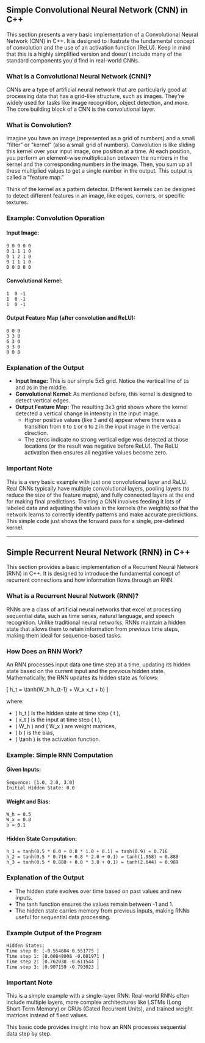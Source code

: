 ## Simple Convolutional Neural Network (CNN) in C++

This section presents a very basic implementation of a Convolutional Neural Network (CNN) in C++. It is designed to illustrate the fundamental concept of convolution and the use of an activation function (ReLU). Keep in mind that this is a highly simplified version and doesn't include many of the standard components you'd find in real-world CNNs.

### What is a Convolutional Neural Network (CNN)?

CNNs are a type of artificial neural network that are particularly good at processing data that has a grid-like structure, such as images. They're widely used for tasks like image recognition, object detection, and more. The core building block of a CNN is the convolutional layer.

### What is Convolution?

Imagine you have an image (represented as a grid of numbers) and a small "filter" or "kernel" (also a small grid of numbers). Convolution is like sliding this kernel over your input image, one position at a time. At each position, you perform an element-wise multiplication between the numbers in the kernel and the corresponding numbers in the image. Then, you sum up all these multiplied values to get a single number in the output. This output is called a "feature map."

Think of the kernel as a pattern detector. Different kernels can be designed to detect different features in an image, like edges, corners, or specific textures.

### Example: Convolution Operation

#### Input Image:
```
0 0 0 0 0
0 1 1 1 0
0 1 2 1 0
0 1 1 1 0
0 0 0 0 0
```

#### Convolutional Kernel:
```
1  0 -1
1  0 -1
1  0 -1
```

#### Output Feature Map (after convolution and ReLU):
```
0 0 0
3 3 0
6 3 0
3 3 0
0 0 0
```

### Explanation of the Output

- **Input Image:** This is our simple 5x5 grid. Notice the vertical line of `1`s and `2`s in the middle.
- **Convolutional Kernel:** As mentioned before, this kernel is designed to detect vertical edges.
- **Output Feature Map:** The resulting 3x3 grid shows where the kernel detected a vertical change in intensity in the input image. 
  - Higher positive values (like `3` and `6`) appear where there was a transition from `0` to `1` or `0` to `2` in the input image in the vertical direction.
  - The zeros indicate no strong vertical edge was detected at those locations (or the result was negative before ReLU). The ReLU activation then ensures all negative values become zero.

### Important Note

This is a very basic example with just one convolutional layer and ReLU. Real CNNs typically have multiple convolutional layers, pooling layers (to reduce the size of the feature maps), and fully connected layers at the end for making final predictions. Training a CNN involves feeding it lots of labeled data and adjusting the values in the kernels (the weights) so that the network learns to correctly identify patterns and make accurate predictions. This simple code just shows the forward pass for a single, pre-defined kernel.

---

## Simple Recurrent Neural Network (RNN) in C++

This section provides a basic implementation of a Recurrent Neural Network (RNN) in C++. It is designed to introduce the fundamental concept of recurrent connections and how information flows through an RNN.

### What is a Recurrent Neural Network (RNN)?

RNNs are a class of artificial neural networks that excel at processing sequential data, such as time series, natural language, and speech recognition. Unlike traditional neural networks, RNNs maintain a hidden state that allows them to retain information from previous time steps, making them ideal for sequence-based tasks.

### How Does an RNN Work?

An RNN processes input data one time step at a time, updating its hidden state based on the current input and the previous hidden state. Mathematically, the RNN updates its hidden state as follows:

\[ h_t = \tanh(W_h h_{t-1} + W_x x_t + b) \]

where:
- \( h_t \) is the hidden state at time step \( t \),
- \( x_t \) is the input at time step \( t \),
- \( W_h \) and \( W_x \) are weight matrices,
- \( b \) is the bias,
- \( \tanh \) is the activation function.

### Example: Simple RNN Computation

#### Given Inputs:
```
Sequence: [1.0, 2.0, 3.0]
Initial Hidden State: 0.0
```

#### Weight and Bias:
```
W_h = 0.5
W_x = 0.8
b = 0.1
```

#### Hidden State Computation:
```
h_1 = tanh(0.5 * 0.0 + 0.8 * 1.0 + 0.1) = tanh(0.9) ≈ 0.716
h_2 = tanh(0.5 * 0.716 + 0.8 * 2.0 + 0.1) = tanh(1.958) ≈ 0.888
h_3 = tanh(0.5 * 0.888 + 0.8 * 3.0 + 0.1) = tanh(2.644) ≈ 0.989
```

### Explanation of the Output

- The hidden state evolves over time based on past values and new inputs.
- The tanh function ensures the values remain between -1 and 1.
- The hidden state carries memory from previous inputs, making RNNs useful for sequential data processing.

### Example Output of the Program

```
Hidden States:
Time step 0: [-0.554604 0.551775 ]
Time step 1: [0.00848008 -0.601971 ]
Time step 2: [0.762038 -0.611544 ]
Time step 3: [0.907159 -0.793023 ]
```

### Important Note

This is a simple example with a single-layer RNN. Real-world RNNs often include multiple layers, more complex architectures like LSTMs (Long Short-Term Memory) or GRUs (Gated Recurrent Units), and trained weight matrices instead of fixed values.

This basic code provides insight into how an RNN processes sequential data step by step.